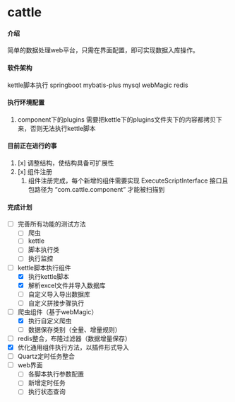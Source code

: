 # cattle

#### 介绍
简单的数据处理web平台，只需在界面配置，即可实现数据入库操作。

#### 软件架构
kettle脚本执行
springboot
mybatis-plus
mysql
webMagic
redis

#### 执行环境配置

1. component下的plugins 需要把kettle下的plugins文件夹下的内容都拷贝下来，否则无法执行kettle脚本

#### 目前正在进行的事

1. [x] 调整结构，使结构具备可扩展性
2. [x] 组件注册 
    1. 组件注册完成，每个新增的组件需要实现 ExecuteScriptInterface 接口且包路径为 “com.cattle.component” 才能被扫描到

#### 完成计划
- [ ] 完善所有功能的测试方法
    - [ ] 爬虫
    - [ ] kettle
    - [ ] 脚本执行类
    - [ ] 执行监控
- [ ] kettle脚本执行组件
    - [x] 执行kettle脚本
    - [x] 解析excel文件并导入数据库
    - [ ] 自定义导入导出数据库
    - [ ] 自定义拼接步骤执行
- [ ] 爬虫组件（基于webMagic）
    - [x] 执行自定义爬虫
    - [ ] 数据保存类别（全量、增量规则）
- [ ] redis整合，布隆过滤器（数据增量保存）
- [x] 优化通用组件执行方法，以插件形式导入
- [ ] Quartz定时任务整合
- [ ] web界面
    - [ ] 各脚本执行参数配置
    - [ ] 新增定时任务
    - [ ] 执行状态查询